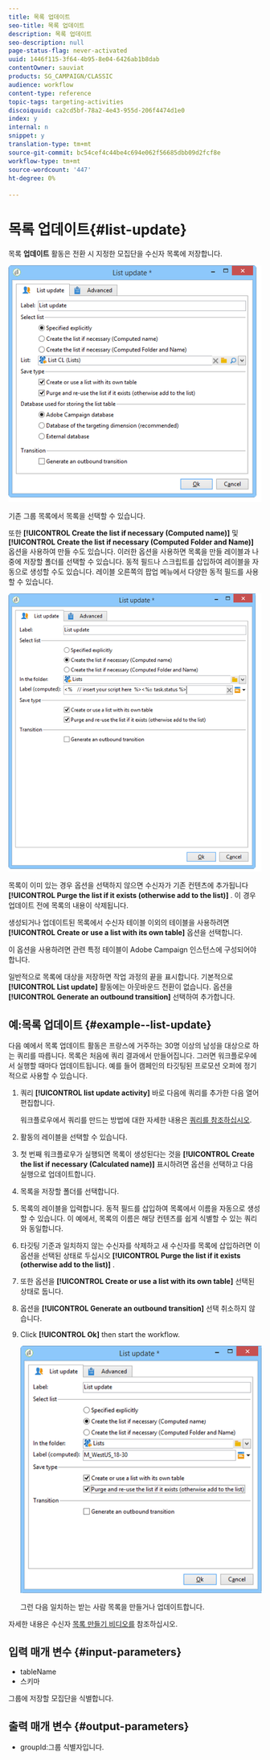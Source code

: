```yaml
---
title: 목록 업데이트
seo-title: 목록 업데이트
description: 목록 업데이트
seo-description: null
page-status-flag: never-activated
uuid: 1446f115-3f64-4b95-8e04-6426ab1b8dab
contentOwner: sauviat
products: SG_CAMPAIGN/CLASSIC
audience: workflow
content-type: reference
topic-tags: targeting-activities
discoiquuid: ca2cd5bf-78a2-4e43-955d-206f4474d1e0
index: y
internal: n
snippet: y
translation-type: tm+mt
source-git-commit: bc54cef4c44be4c694e062f56685dbb09d2fcf8e
workflow-type: tm+mt
source-wordcount: '447'
ht-degree: 0%

---
```



# 목록 업데이트{#list-update}

목록 **업데이트** 활동은 전환 시 지정한 모집단을 수신자 목록에 저장합니다.

![](assets/s_user_segmentation_update_group.png)

기존 그룹 목록에서 목록을 선택할 수 있습니다.

또한 **[!UICONTROL Create the list if necessary (Computed name)]** 및 **[!UICONTROL Create the list if necessary (Computed Folder and Name)]** 옵션을 사용하여 만들 수도 있습니다. 이러한 옵션을 사용하면 목록을 만들 레이블과 나중에 저장할 폴더를 선택할 수 있습니다. 동적 필드나 스크립트를 삽입하여 레이블을 자동으로 생성할 수도 있습니다. 레이블 오른쪽의 팝업 메뉴에서 다양한 동적 필드를 사용할 수 있습니다.

![](assets/s_user_segmentation_update_list_calc.png)

목록이 이미 있는 경우 옵션을 선택하지 않으면 수신자가 기존 컨텐츠에 추가됩니다 **[!UICONTROL Purge the list if it exists (otherwise add to the list)]** . 이 경우 업데이트 전에 목록의 내용이 삭제됩니다.

생성되거나 업데이트된 목록에서 수신자 테이블 이외의 테이블을 사용하려면 **[!UICONTROL Create or use a list with its own table]** 옵션을 선택합니다.

이 옵션을 사용하려면 관련 특정 테이블이 Adobe Campaign 인스턴스에 구성되어야 합니다.

일반적으로 목록에 대상을 저장하면 작업 과정의 끝을 표시합니다. 기본적으로 **[!UICONTROL List update]** 활동에는 아웃바운드 전환이 없습니다. 옵션을 **[!UICONTROL Generate an outbound transition]** 선택하여 추가합니다.

## 예:목록 업데이트 {#example--list-update}

다음 예에서 목록 업데이트 활동은 프랑스에 거주하는 30명 이상의 남성을 대상으로 하는 쿼리를 따릅니다. 목록은 처음에 쿼리 결과에서 만들어집니다. 그러면 워크플로우에서 실행할 때마다 업데이트됩니다. 예를 들어 캠페인의 타깃팅된 프로모션 오퍼에 정기적으로 사용할 수 있습니다.

1. 쿼리 **[!UICONTROL list update activity]** 바로 다음에 쿼리를 추가한 다음 열어 편집합니다.

   워크플로우에서 쿼리를 만드는 방법에 대한 자세한 내용은 [쿼리를 참조하십시오](../../workflow/using/query.md).

1. 활동의 레이블을 선택할 수 있습니다.
1. 첫 번째 워크플로우가 실행되면 목록이 생성된다는 것을 **[!UICONTROL Create the list if necessary (Calculated name)]** 표시하려면 옵션을 선택하고 다음 실행으로 업데이트합니다.
1. 목록을 저장할 폴더를 선택합니다.
1. 목록의 레이블을 입력합니다. 동적 필드를 삽입하여 목록에서 이름을 자동으로 생성할 수 있습니다. 이 예에서, 목록의 이름은 해당 컨텐츠를 쉽게 식별할 수 있는 쿼리와 동일합니다.
1. 타깃팅 기준과 일치하지 않는 수신자를 삭제하고 새 수신자를 목록에 삽입하려면 이 옵션을 선택된 상태로 두십시오 **[!UICONTROL Purge the list if it exists (otherwise add to the list)]** .
1. 또한 옵션을 **[!UICONTROL Create or use a list with its own table]** 선택된 상태로 둡니다.
1. 옵션을 **[!UICONTROL Generate an outbound transition]** 선택 취소하지 않습니다.
1. Click **[!UICONTROL Ok]** then start the workflow.

   ![](assets/s_user_segmentation_update_list_calc_example.png)

   그런 다음 일치하는 받는 사람 목록을 만들거나 업데이트합니다.

자세한 내용은 수신자 [목록 만들기 비디오를](https://docs.adobe.com/content/help/en/campaign-classic-learn/tutorials/profile-management/creating-a-list-of-recipients.html) 참조하십시오.

## 입력 매개 변수 {#input-parameters}

* tableName
* 스키마

그룹에 저장할 모집단을 식별합니다.

## 출력 매개 변수 {#output-parameters}

* groupId:그룹 식별자입니다.
